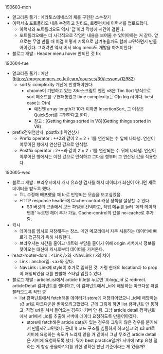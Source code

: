 190603-mon

- 알고리즘 풀기 : 에라토스테네스의 체를 구현한 소수찾기
- 이력서 & 포트폴리오 내용 수정하고 원티드, 로켓펀치에 이력서를 업로드했다.
  - 이력서와 포트폴리오도 역시 '글'이라 작성에 시간이 걸린다.
  - 포트폴리오에는 더 시각적으로 작업한 내용을 보여줄 수 있어야하는 거 같다. 앞으로는 무얼 만들 때 이걸 어떻게 기록으로 남겨놓을까도 함께 고민하면서 만들어야겠다. 그러려면 역시 어서 blog menu도 개발을 마쳐야한다!
- 블로그 개발 : Header menu hover 안되던 것 fix

190604-tue

- 알고리즘 풀기 : 예산 (https://programmers.co.kr/learn/courses/30/lessons/12982)
  - sort도 complexity 계산에 반영해야한다.
    - chrome이 기반하고 있는 자바스크립트 엔진 v8은 Tim Sort 방식으로 sort 메소드를 구현해놓았고 time complexity는 O(n log n)이다. best case는 O(n)
      - 예전엔 array length가 10개 이하면 InsertionSort, 그 이상은 QuickSort를 구현한다고 한다.
      - 참고 : [Getting things sorted in V8](Getting things sorted in V8)
- prefix전위연산자, postfix후위연산자
  - Prefix operator : ++2와 같이 2 = 2 + 1를 연산되는 수 앞에 나타냄. 연산이 이루어진 행에서 연산된 값으로 인식함.
  - Postfix operator : 2++와 같이 2 = 2 +1를 연산되는 수 뒤에 나타냄. 연산이 이루어진 행에서는 이전 값으로 인식하고 그다음 행부터 그 연산된 값을 적용한다.

190605-wed

- 블로그 개발 : 브라우저에서 캐시 유효성 검사를 해서 데이터가 최신이 아니면 새로 데이터를 받도록 했다.
  - TIL 수정해 배포했을 때 바로 반영되는 모습을 보고싶었음.
  - HTTP response header에 Cache-control 캐싱 정책을 설정할 수 있다.
    - S3 버킷의 콘솔에서 모든 파일을 선택하고, 작업 메뉴를 눌러 '메타 데이터 변경' 누르면 헤더 추가 가능. Cache-control의 값을 no-cache로 추가함.
- 캐시
  - 데이터를 임시로 저장해두는 장소. 메인 메모리에서 자주 사용하는 데이터에 빠르게 접근하기 위해 사용한다.
  - 브라우저는 시간을 줄이고 네트윅 부담을 줄이기 위해 origin 서버에서 정보를 찾아오는 대신에 캐시로부터 데이터를 가져온다.
- react-router-dom : \<Link />와 \<NavLink />의 차이
  - Link : anchor임. \<a>와 같다.
  - NavLink : Link에 style이 추가로 입혀진 것. 가령 현재의 location과 to prop이 매칭되었을 때를 판별해 스타일 입힐수 있다.
- 블로그 개발 : articleList에서 article title을 누르면 '/blog/\_id'로 redirect. articleDetail 컴퍼넌트를 렌더하고, 이 컴퍼넌트에서 \_id에 해당하는 마크다운 파일 불러오도록 작업 중
  - list 컴퍼넌트에서 fetch해온 데이터가 store에 저장되어있으니 \_id에 해당하는 s3 url로 마크다운을 받아오려고했었다. 근데 그렇게 하면 list 컴퍼넌트 안 통하고, 직접 url을 쳐서 들어오는 경우가 커버 안 됨. 그냥 article detail 컴퍼넌트에서 url에서 \_id를 추출해 서버에 데이터 요청하도록 만들어야겠다.
    - store에 fetch해온 article data가 있는 경우와 그렇지 않은 경우를 분기해서 만들까? 고민했다. 근데 1) 코드 구조를 심플하게 하고싶고 2) s3 url로 서버에 요청하는 속도가 느리지 않을 거 같아서 그냥 무조건 article detail은 서버에 요청하도록 했다. 뭐가 best practice일까? 서버에 http 요청 덜 하는 게 항상 좋을까? 2)를 위한 명확한 판단 기준이라는 게 있을까?

